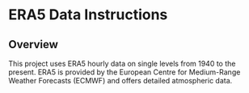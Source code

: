 # ERA5 Data Instructions

## Overview
This project uses ERA5 hourly data on single levels from 1940 to the present. ERA5 is provided by the European Centre for Medium-Range Weather Forecasts (ECMWF) and offers detailed atmospheric data.

